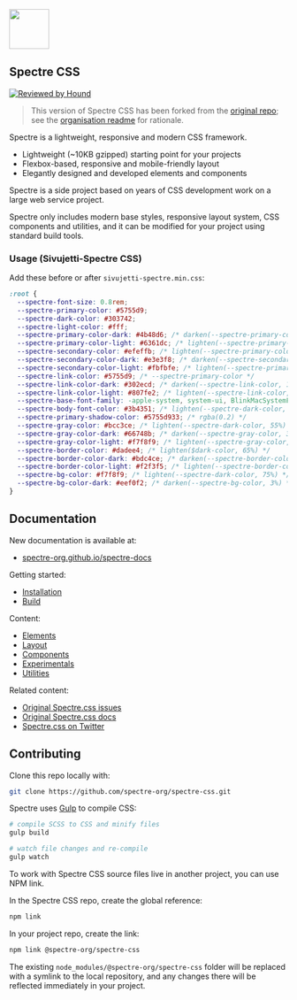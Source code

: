 <a href="https://spectre-org.github.io/spectre-css">
  <img src="https://spectre-org.github.io/spectre-docs/img/spectre-logo.svg" width="72" height="72">
</a>

## Spectre CSS

[![Reviewed by Hound](https://img.shields.io/badge/Reviewed_by-Hound-8E64B0.svg)](https://houndci.com)

> This version of Spectre CSS has been forked from the [original repo](https://github.com/picturepan2/spectre); see the [organisation readme](https://github.com/spectre-org) for rationale.

Spectre is a lightweight, responsive and modern CSS framework.

- Lightweight (~10KB gzipped) starting point for your projects
- Flexbox-based, responsive and mobile-friendly layout
- Elegantly designed and developed elements and components

Spectre is a side project based on years of CSS development work on a large web service project.

Spectre only includes modern base styles, responsive layout system, CSS components and utilities, and it can be modified for your project using standard build tools.

### Usage (Sivujetti-Spectre CSS)

Add these before or after `sivujetti-spectre.min.css`:

```css
:root {
  --spectre-font-size: 0.8rem;
  --spectre-primary-color: #5755d9;
  --spectre-dark-color: #303742;
  --spectre-light-color: #fff;
  --spectre-primary-color-dark: #4b48d6; /* darken(--spectre-primary-color, 3%), you can use http://scg.ar-ch.org/ for this */
  --spectre-primary-color-light: #6361dc; /* lighten(--spectre-primary-color, 3%) */
  --spectre-secondary-color: #efeffb; /* lighten(--spectre-primary-color, 37.5%) */
  --spectre-secondary-color-dark: #e3e3f8; /* darken(--spectre-secondary-color, 3%) */
  --spectre-secondary-color-light: #fbfbfe; /* lighten(--spectre-primary-color, 3%) */
  --spectre-link-color: #5755d9; /* --spectre-primary-color */
  --spectre-link-color-dark: #302ecd; /* darken(--spectre-link-color, 10%) */
  --spectre-link-color-light: #807fe2; /* lighten(--spectre-link-color, 10%) */
  --spectre-base-font-family: -apple-system, system-ui, BlinkMacSystemFont, "Segoe UI", Roboto;
  --spectre-body-font-color: #3b4351; /* lighten(--spectre-dark-color, 5%) */
  --spectre-primary-shadow-color: #5755d933; /* rgba(0.2) */
  --spectre-gray-color: #bcc3ce; /* lighten(--spectre-dark-color, 55%) */
  --spectre-gray-color-dark: #66748b; /* darken(--spectre-gray-color, 30%) */
  --spectre-gray-color-light: #f7f8f9; /* lighten(--spectre-gray-color, 20%) */
  --spectre-border-color: #dadee4; /* lighten($dark-color, 65%) */
  --spectre-border-color-dark: #bdc4ce; /* darken(--spectre-border-color, 10%) */
  --spectre-border-color-light: #f2f3f5; /* lighten(--spectre-border-color, 8%) */
  --spectre-bg-color: #f7f8f9; /* lighten(--spectre-dark-color, 75%) */
  --spectre-bg-color-dark: #eef0f2; /* darken(--spectre-bg-color, 3%) */
}
```

## Documentation

New documentation is available at:

- [spectre-org.github.io/spectre-docs](https://spectre-org.github.io/spectre-docs)

Getting started:

- [Installation](https://spectre-org.github.io/spectre-docs/docs/introduction/installation.html)
- [Build](https://spectre-org.github.io/spectre-docs/docs/introduction/build.html)

Content:

- [Elements](https://spectre-org.github.io/spectre-docs/docs/elements/index.html)
- [Layout](https://spectre-org.github.io/spectre-docs/docs/layout/index.html)
- [Components](https://spectre-org.github.io/spectre-docs/docs/components/index.html)
- [Experimentals](https://spectre-org.github.io/spectre-docs/docs/experimentals/index.html)
- [Utilities](https://spectre-org.github.io/spectre-docs/docs/utilities/index.html)

Related content:

- [Original Spectre.css issues](https://github.com/picturepan2/spectre/issues)
- [Original Spectre.css docs](https://picturepan2.github.io/spectre/)
- [Spectre.css on Twitter](https://twitter.com/spectrecss)

## Contributing

Clone this repo locally with:

```bash
git clone https://github.com/spectre-org/spectre-css.git
```

Spectre uses [Gulp](http://gulpjs.com/) to compile CSS:

```bash
# compile SCSS to CSS and minify files
gulp build    

# watch file changes and re-compile
gulp watch    
```

To work with Spectre CSS source files live in another project, you can use NPM link.

In the Spectre CSS repo, create the global reference:

```bash
npm link
```

In your project repo, create the link:

```bash
npm link @spectre-org/spectre-css
```

The existing `node_modules/@spectre-org/spectre-css` folder will be replaced with a symlink to the local repository, and any changes there will be reflected immediately in your project.
